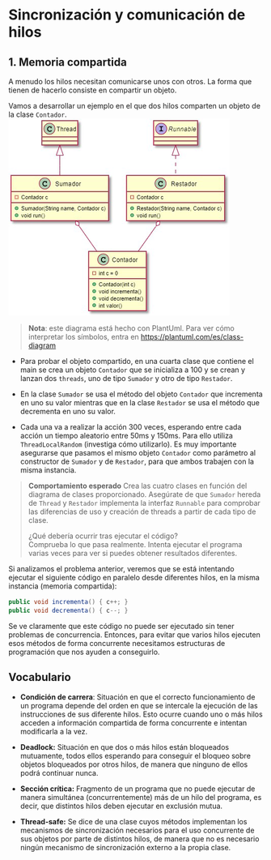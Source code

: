 # Sincronización y comunicación de hilos

## 1. Memoria compartida
A menudo los hilos necesitan comunicarse unos con otros. La forma que tienen de hacerlo consiste en compartir un objeto.  

Vamos a desarrollar un ejemplo en el que dos hilos comparten un objeto de la clase `Contador`.
![img.png](img.png)
>**Nota**: este diagrama está hecho con PlantUml. Para ver cómo interpretar los símbolos, entra en https://plantuml.com/es/class-diagram 
- Para probar el objeto compartido, en una cuarta clase que contiene el main se crea un objeto `Contador` que se inicializa a 100 y se crean y lanzan dos `threads`, uno de tipo `Sumador` y otro de tipo `Restador`.  

- En la clase `Sumador` se usa el método del objeto `Contador` que incrementa en uno su valor mientras que en la clase `Restador` se usa el método que decrementa en uno su valor.  

- Cada una va a realizar la acción 300 veces, esperando entre cada acción un tiempo aleatorio entre 50ms y 150ms. Para ello utiliza `ThreadLocalRandom` (investiga cómo utilizarlo). Es muy importante asegurarse que pasamos el mismo objeto `Contador` como parámetro al constructor de `Sumador` y de `Restador`, para
que ambos trabajen con la misma instancia.

>**Comportamiento esperado**
>Crea las cuatro clases en función del diagrama de clases proporcionado. Asegúrate de que `Sumador` hereda de `Thread` y `Restador` implementa la interfaz `Runnable` para comprobar las diferencias de uso y creación de threads a partir de cada
tipo de clase.    
> 
> ¿Qué debería ocurrir tras ejecutar el código?  
> Comprueba lo que pasa realmente. Intenta ejecutar el programa varias veces para ver si puedes obtener resultados diferentes.

Si analizamos el problema anterior, veremos que se está intentando ejecutar el siguiente código en paralelo desde diferentes
hilos, en la misma instancia (memoria compartida):
````java
public void incrementa() { c++; }
public void decrementa() { c--; }
````
Se ve claramente que este código no puede ser ejecutado sin tener problemas de concurrencia.
Entonces, para evitar que varios hilos ejecuten esos métodos de forma concurrente necesitamos estructuras de programación que nos ayuden a conseguirlo.























## Vocabulario
- **Condición de carrera**: Situación en que el correcto funcionamiento de un programa depende del orden en que se intercale la ejecución de las instrucciones de sus diferente hilos. Esto ocurre cuando uno o más hilos acceden a
  información compartida de forma concurrente e intentan modificarla a la vez.

- **Deadlock:** Situación en que dos o más hilos están bloqueados mutuamente, todos ellos esperando para conseguir el bloqueo sobre objetos bloqueados por otros hilos, de manera que ninguno de ellos podrá continuar nunca.

- **Sección crítica:** Fragmento de un programa que no puede ejecutar de manera simultánea (concurrentemente) más de un hilo del programa, es decir, que distintos hilos deben ejecutar en exclusión mutua.

- **Thread-safe:** Se dice de una clase cuyos métodos implementan los mecanismos de sincronización necesarios para el uso concurrente de sus objetos por parte de distintos hilos, de manera que no es necesario ningún mecanismo de
  sincronización externo a la propia clase.